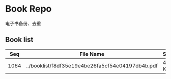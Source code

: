 Book Repo
=========

电子书备份、去重

Book list
---------

| Seq | File Name | Size | MD5 |
| --- | --------- | ---- | --- |
| 1064 | ../booklist/f8df35e19e4be26fa5cf54e04197db4b.pdf | 4 KB | f8df35e19e4be26fa5cf54e04197db4b | 
